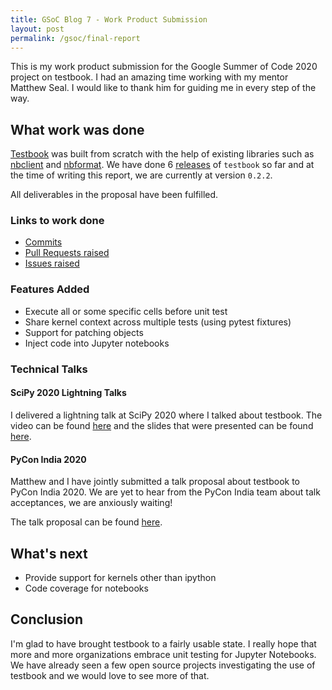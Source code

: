 ```yaml
---
title: GSoC Blog 7 - Work Product Submission
layout: post
permalink: /gsoc/final-report
---
```


This is my work product submission for the Google Summer of Code 2020 project on testbook. I had an amazing time working with my mentor Matthew Seal. I would like to thank him for guiding me in every step of the way.

## What work was done

[Testbook][testbook] was built from scratch with the help of existing libraries such as [nbclient][nbclient] and [nbformat][nbformat]. We have done 6 [releases][releases] of `testbook` so far and at the time of writing this report, we are currently at version `0.2.2`.

All deliverables in the proposal have been fulfilled.

### Links to work done

- [Commits](https://github.com/nteract/testbook/commits?author=rohitsanj)
- [Pull Requests raised](https://github.com/nteract/testbook/pulls?q=is%3Apr+author%3Arohitsanj+)
- [Issues raised](https://github.com/nteract/testbook/issues?q=is%3Aissue+author%3Arohitsanj)

### Features Added

- Execute all or some specific cells before unit test
- Share kernel context across multiple tests (using pytest fixtures)
- Support for patching objects
- Inject code into Jupyter notebooks

### Technical Talks

#### SciPy 2020 Lightning Talks

I delivered a lightning talk at SciPy 2020 where I talked about testbook. The video can be found [here](https://youtu.be/oz1hA4c-i0E?t=72) and the slides that were presented can be found [here](https://speakerdeck.com/rohitsanj/testbook-unit-test-your-jupyter-notebooks).

#### PyCon India 2020

Matthew and I have jointly submitted a talk proposal about testbook to PyCon India 2020. We are yet to hear from the PyCon India team about talk acceptances, we are anxiously waiting!

The talk proposal can be found [here](https://in.pycon.org/cfp/2020/proposals/unit-testing-jupyter-notebooks-testbook~epYwV/).

## What's next

- Provide support for kernels other than ipython
- Code coverage for notebooks

## Conclusion

I'm glad to have brought testbook to a fairly usable state. I really hope that more and more organizations embrace unit testing for Jupyter Notebooks. We have already seen a few open source projects investigating the use of testbook and we would love to see more of that.

[testbook]: https://github.com/nteract/testbook
[releases]: https://pypi.org/project/testbook/#history
[nbclient]: https://github.com/jupyter/nbclient
[nbformat]: https://github.com/jupyter/nbformat
